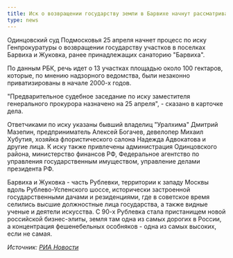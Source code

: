 ```yaml
---
title: Иск о возвращении государству земли в Барвихе начнут рассматривать в апреле
type: news  
---
```


Одинцовский суд Подмосковья 25 апреля начнет процесс по иску Генпрокуратуры о возвращении государству участков в поселках Барвиха и Жуковка, ранее принадлежащих санаторию "Барвиха".

По данным РБК, речь идет о 13 участках площадью около 100 гектаров, которые, по мнению надзорного ведомства, были незаконно приватизированы в начале 2000-х годов.

"Предварительное судебное заседание по иску заместителя генерального прокурора назначено на 25 апреля", - сказано в карточке дела.

Ответчиками по иску указаны бывший владелиц "Уралхима" Дмитрий Мазепин, предприниматель Алексей Богачев, девелопер Михаил Хубутия, хозяйка флористического салона Надежда Адвокатова и другие лица. К иску также привлечены администрация Одинцовского района, министерство финансов РФ, Федеральное агентство по управления государственным имуществом, управление делами президента РФ.

Барвиха и Жуковка - часть Рублевки, территории к западу Москвы вдоль Рублево-Успенского шоссе, исторически застроенной государственными дачами и резиденциями, где в советское время селились высшие должностные лица государства, а также видные ученые и деятели искусства. С 90-х Рублевка стала пристанищем новой российской бизнес-элиты, земля там одна из самых дорогих в России, а концентрация фешенебельных особняков - одна из самых высоких, если не самая.

*Источник: [РИА Новости](https://realty.ria.ru/20240319/barvikha-1934189113.html?in=t)*

